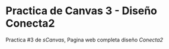 # Practica de Canvas 3 - Diseño Conecta2

Practica #3 de _sCanvas_, Pagina web completa diseño _Conecta2_

